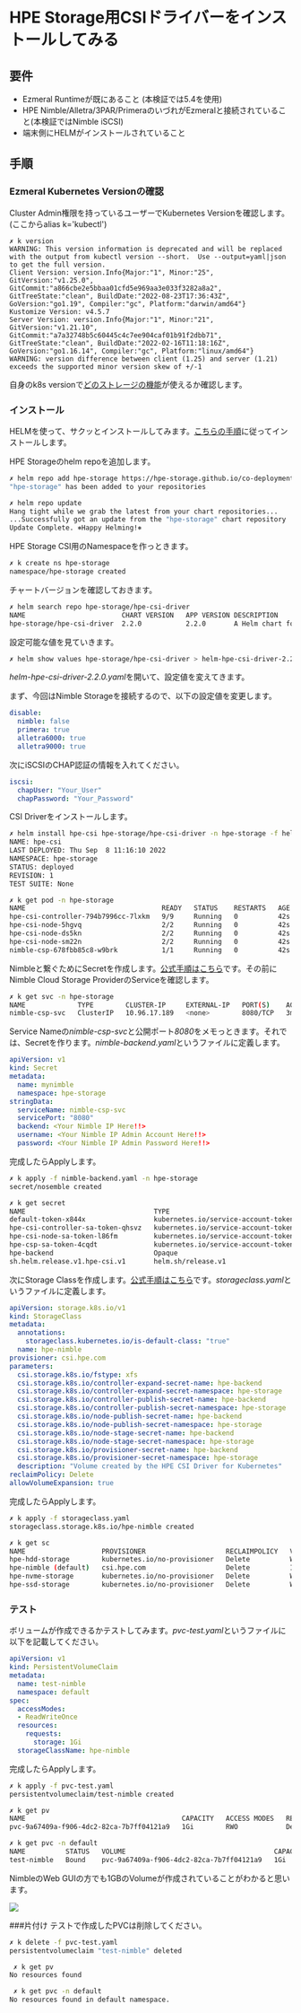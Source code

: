 # HPE Storage用CSIドライバーをインストールしてみる



## 要件
- Ezmeral Runtimeが既にあること (本検証では5.4を使用)
- HPE Nimble/Alletra/3PAR/PrimeraのいづれがEzmeralと接続されていること(本検証ではNimble iSCSI)
- 端末側にHELMがインストールされていること

## 手順
### Ezmeral Kubernetes Versionの確認
Cluster Admin権限を持っているユーザーでKubernetes Versionを確認します。(ここからalias k='kubectl')

```
✗ k version                  
WARNING: This version information is deprecated and will be replaced with the output from kubectl version --short.  Use --output=yaml|json to get the full version.
Client Version: version.Info{Major:"1", Minor:"25", GitVersion:"v1.25.0", GitCommit:"a866cbe2e5bbaa01cfd5e969aa3e033f3282a8a2", GitTreeState:"clean", BuildDate:"2022-08-23T17:36:43Z", GoVersion:"go1.19", Compiler:"gc", Platform:"darwin/amd64"}
Kustomize Version: v4.5.7
Server Version: version.Info{Major:"1", Minor:"21", GitVersion:"v1.21.10", GitCommit:"a7a32748b5c60445c4c7ee904caf01b91f2dbb71", GitTreeState:"clean", BuildDate:"2022-02-16T11:18:16Z", GoVersion:"go1.16.14", Compiler:"gc", Platform:"linux/amd64"}
WARNING: version difference between client (1.25) and server (1.21) exceeds the supported minor version skew of +/-1
```

自身のk8s versionで[どのストレージの機能](https://scod.hpedev.io/csi_driver/index.html#features_and_capabilities)が使えるか確認します。


### インストール
HELMを使って、サクッとインストールしてみます。[こちらの手順](https://artifacthub.io/packages/helm/hpe-storage/hpe-csi-driver)に従ってインストールします。

HPE Storageのhelm repoを追加します。

```bash
✗ helm repo add hpe-storage https://hpe-storage.github.io/co-deployments/
"hpe-storage" has been added to your repositories

✗ helm repo update
Hang tight while we grab the latest from your chart repositories...
...Successfully got an update from the "hpe-storage" chart repository
Update Complete. ⎈Happy Helming!⎈
```

HPE Storage CSI用のNamespaceを作っときます。

```bash
✗ k create ns hpe-storage
namespace/hpe-storage created
```

チャートバージョンを確認しておきます。

```bash
✗ helm search repo hpe-storage/hpe-csi-driver                
NAME                      	CHART VERSION	APP VERSION	DESCRIPTION                                       
hpe-storage/hpe-csi-driver	2.2.0        	2.2.0      	A Helm chart for installing the HPE CSI Driver ...
```

設定可能な値を見ていきます。

```bash
✗ helm show values hpe-storage/hpe-csi-driver > helm-hpe-csi-driver-2.2.0.yaml
```

*helm-hpe-csi-driver-2.2.0.yaml*を開いて、設定値を変えてきます。

まず、今回はNimble Storageを接続するので、以下の設定値を変更します。

```yaml
disable:
  nimble: false
  primera: true
  alletra6000: true
  alletra9000: true
```

次にiSCSIのCHAP認証の情報を入れてください。

```yaml
iscsi:
  chapUser: "Your_User"
  chapPassword: "Your_Password"
```

CSI Driverをインストールします。

```bash
✗ helm install hpe-csi hpe-storage/hpe-csi-driver -n hpe-storage -f helm-hpe-csi-driver-2.2.0.yaml 
NAME: hpe-csi
LAST DEPLOYED: Thu Sep  8 11:16:10 2022
NAMESPACE: hpe-storage
STATUS: deployed
REVISION: 1
TEST SUITE: None

✗ k get pod -n hpe-storage
NAME                                  READY   STATUS    RESTARTS   AGE
hpe-csi-controller-794b7996cc-7lxkm   9/9     Running   0          42s
hpe-csi-node-5hgvq                    2/2     Running   0          42s
hpe-csi-node-ds5kn                    2/2     Running   0          42s
hpe-csi-node-sm22n                    2/2     Running   0          42s
nimble-csp-678fbb85c8-w9brk           1/1     Running   0          42s
```

Nimbleと繋ぐためにSecretを作成します。[公式手順はこちら](https://scod.hpedev.io/csi_driver/deployment.html#add_a_hpe_storage_backend)です。その前にNimble Cloud Storage ProviderのServiceを確認します。

```bash
✗ k get svc -n hpe-storage
NAME             TYPE        CLUSTER-IP     EXTERNAL-IP   PORT(S)    AGE
nimble-csp-svc   ClusterIP   10.96.17.189   <none>        8080/TCP   3m21s
```

Service Nameの*nimble-csp-svc*と公開ポート*8080*をメモっときます。それでは、Secretを作ります。*nimble-backend.yaml*というファイルに定義します。

```yaml
apiVersion: v1
kind: Secret
metadata:
  name: mynimble
  namespace: hpe-storage
stringData:
  serviceName: nimble-csp-svc
  servicePort: "8080"
  backend: <Your Nimble IP Here!!>
  username: <Your Nimble IP Admin Account Here!!>
  password: <Your Nimble IP Admin Password Here!!>
```

完成したらApplyします。

```bash
✗ k apply -f nimble-backend.yaml -n hpe-storage       
secret/nosemble created

✗ k get secret                                  
NAME                                TYPE                                  DATA   AGE
default-token-x844x                 kubernetes.io/service-account-token   3      22m
hpe-csi-controller-sa-token-qhsvz   kubernetes.io/service-account-token   3      8m56s
hpe-csi-node-sa-token-l86fm         kubernetes.io/service-account-token   3      8m56s
hpe-csp-sa-token-4cqdt              kubernetes.io/service-account-token   3      8m56s
hpe-backend                         Opaque                                5      9s
sh.helm.release.v1.hpe-csi.v1       helm.sh/release.v1  
```

次にStorage Classを作成します。[公式手順はこちら](https://scod.hpedev.io/csi_driver/using.html#base_storageclass_parameters)です。*storageclass.yaml*というファイルに定義します。

```yaml
apiVersion: storage.k8s.io/v1
kind: StorageClass
metadata:
  annotations:
    storageclass.kubernetes.io/is-default-class: "true"
  name: hpe-nimble
provisioner: csi.hpe.com
parameters:
  csi.storage.k8s.io/fstype: xfs
  csi.storage.k8s.io/controller-expand-secret-name: hpe-backend
  csi.storage.k8s.io/controller-expand-secret-namespace: hpe-storage
  csi.storage.k8s.io/controller-publish-secret-name: hpe-backend
  csi.storage.k8s.io/controller-publish-secret-namespace: hpe-storage
  csi.storage.k8s.io/node-publish-secret-name: hpe-backend
  csi.storage.k8s.io/node-publish-secret-namespace: hpe-storage
  csi.storage.k8s.io/node-stage-secret-name: hpe-backend
  csi.storage.k8s.io/node-stage-secret-namespace: hpe-storage
  csi.storage.k8s.io/provisioner-secret-name: hpe-backend
  csi.storage.k8s.io/provisioner-secret-namespace: hpe-storage
  description: "Volume created by the HPE CSI Driver for Kubernetes"
reclaimPolicy: Delete
allowVolumeExpansion: true
```

完成したらApplyします。

```bash
✗ k apply -f storageclass.yaml                  
storageclass.storage.k8s.io/hpe-nimble created

✗ k get sc                    
NAME                   PROVISIONER                    RECLAIMPOLICY   VOLUMEBINDINGMODE      ALLOWVOLUMEEXPANSION   AGE
hpe-hdd-storage        kubernetes.io/no-provisioner   Delete          WaitForFirstConsumer   false                  21h
hpe-nimble (default)   csi.hpe.com                    Delete          Immediate              true                   10s
hpe-nvme-storage       kubernetes.io/no-provisioner   Delete          WaitForFirstConsumer   false                  21h
hpe-ssd-storage        kubernetes.io/no-provisioner   Delete          WaitForFirstConsumer   false                  21h
```

### テスト
ボリュームが作成できるかテストしてみます。*pvc-test.yaml*というファイルに以下を記載してください。

```yaml
apiVersion: v1
kind: PersistentVolumeClaim
metadata:
  name: test-nimble
  namespace: default
spec:
  accessModes:
  - ReadWriteOnce
  resources:
    requests:
      storage: 1Gi
  storageClassName: hpe-nimble
```

完成したらApplyします。

```bash
✗ k apply -f pvc-test.yaml                      
persistentvolumeclaim/test-nimble created

✗ k get pv                
NAME                                       CAPACITY   ACCESS MODES   RECLAIM POLICY   STATUS   CLAIM                 STORAGECLASS   REASON   AGE
pvc-9a67409a-f906-4dc2-82ca-7b7ff04121a9   1Gi        RWO            Delete           Bound    default/test-nimble   hpe-nimble              8s

✗ k get pvc -n default
NAME          STATUS   VOLUME                                     CAPACITY   ACCESS MODES   STORAGECLASS   AGE
test-nimble   Bound    pvc-9a67409a-f906-4dc2-82ca-7b7ff04121a9   1Gi        RWO            hpe-nimble     39s
```

NimbleのWeb GUIの方でも1GBのVolumeが作成されていることがわかると思います。

![](pics/nimble01.png)

###片付け
テストで作成したPVCは削除してください。

```bash
✗ k delete -f pvc-test.yaml
persistentvolumeclaim "test-nimble" deleted

 ✗ k get pv                 
No resources found

 ✗ k get pvc -n default
No resources found in default namespace.
```